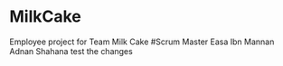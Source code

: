 # MilkCake
Employee project for Team Milk Cake
#Scrum Master
Easa Ibn Mannan
Adnan
Shahana
test the changes

